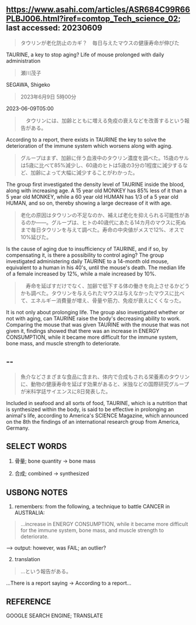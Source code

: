 ## https://www.asahi.com/articles/ASR684C99R66PLBJ006.html?iref=comtop_Tech_science_02; last accessed: 20230609

> タウリンが老化防止のカギ？　毎日与えたマウスの健康寿命が伸びた

TAURINE, a key to stop aging? Life of mouse prolonged with daily administration

> 瀬川茂子

SEGAWA, Shigeko

> 2023年6月9日 5時00分

2023-06-09T05:00

>　タウリンには、加齢とともに増える免疫の衰えなどを改善するという報告がある。

According to a report, there exists in TAURINE the key to solve the deterioration of the immune system which worsens along with aging.

> グループはまず、加齢に伴う血液中のタウリン濃度を調べた。15歳のサルは5歳に比べて85%減少し、60歳のヒトは5歳の3分の1程度に減少するなど、加齢によって大幅に減少することがわかった。

The group first investigated the density level of TAURINE inside the blood, along with increasing age. A 15 year old MONKEY has 85% less of it than a 5 year old MONKEY, while a 60 year old HUMAN has 1/3 of a 5 year old HUMAN, and so on, thereby showing a large decrease of it with age.

> 老化の原因はタウリンの不足なのか、補えば老化を抑えられる可能性があるのか――。グループは、ヒトの40歳代にあたる14カ月のマウスに死ぬまで毎日タウリンを与えて調べた。寿命の中央値がメスで12%、オスで10%延びた。

Is the cause of aging due to insufficiency of TAURINE, and if so, by compensating it, is there a possibility to control aging? The group investigated administering daily TAURINE to a 14-month old mouse, equivalent to a human in his 40's, until the mouse's death. The median life of a female increased by 12%, while a male increased by 10%.


>　寿命を延ばすだけでなく、加齢で低下する体の働きを向上させるかどうかも調べた。タウリンを与えられたマウスは与えなかったマウスに比べて、エネルギー消費量が増え、骨量や筋力、免疫が衰えにくくなった。

It is not only about prolonging life. The group also investigated whether or not with aging, can TAURINE raise the body's decreasing ability to work. Comparing the mouse that was given TAURINE with the mouse that was not given it, findings showed that there was an increase in ENERGY CONSUMPTION, while it became more difficult for the immune system, bone mass, and muscle strength to deteriorate.

## --

> 魚介などさまざまな食品に含まれ、体内で合成もされる栄養素のタウリンに、動物の健康寿命を延ばす効果があると、米独などの国際研究グループが米科学誌サイエンスに8日発表した。

Included in seafood and all sorts of food, TAURINE, which is a nutrition that is synthesized within the body, is said to be effective in prolonging an animal's life, according to America's SCIENCE Magazine, which announced on the 8th the findings of an international research group from America, Germany.

## SELECT WORDS

1) 骨量; bone quantity -> bone mass

2) 合成; combined -> synthesized

## USBONG NOTES

1) remembers: from the following, a technique to battle CANCER in AUSTRALIA:

> ...increase in ENERGY CONSUMPTION, while it became more difficult for the immune system, bone mass, and muscle strength to deteriorate.

--> output: however, was FAIL; an outlier?

2) translation

> ...という報告がある。

...There is a report saying -> According to a report...


## REFERENCE

GOOGLE SEARCH ENGINE; TRANSLATE


